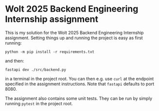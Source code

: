 # Wolt 2025 Backend Engineering Internship assignment

This is my solution for the Wolt 2025 Backend Engineering Internship assignment. Setting things up and running the project is easy as first running:

```
python -m pip install -r requirements.txt
```
and then:
```
fastapi dev ./src/backend.py
```

in a terminal in the project root. You can then e.g. use ```curl``` at the endpoint specified in the assignment instructions. Note that ```fastapi``` defaults to port 8080.

The assignment also contains some unit tests. They can be run by simply running ```pytest``` in the project root.